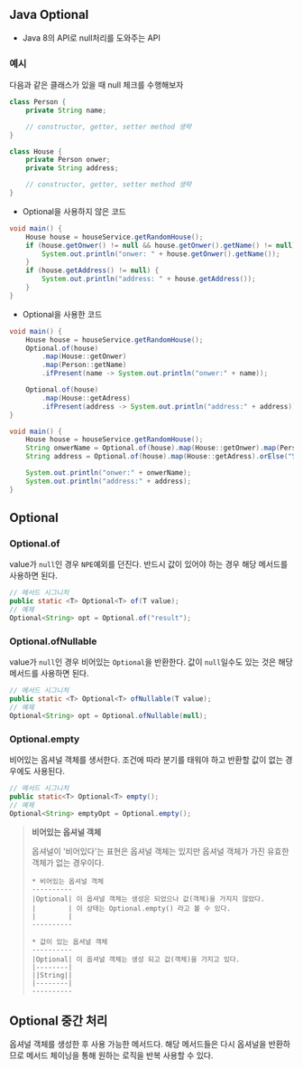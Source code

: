## Java Optional

- Java 8의 API로 null처리를 도와주는 API



### 예시

다음과 같은 클래스가 있을 때 null 체크를 수행해보자

```java
class Person {
	private String name;

	// constructor, getter, setter method 생략
}

class House {
	private Person onwer;
	private String address;

	// constructor, getter, setter method 생략
}
```

- Optional을 사용하지 않은 코드

```java
void main() {
	House house = houseService.getRandomHouse();
	if (house.getOnwer() != null && house.getOnwer().getName() != null) {
		System.out.println("onwer: " + house.getOnwer().getName());
	}
	if (house.getAddress() != null) {
		System.out.println("address: " + house.getAddress());
	}
}
```

- Optional을 사용한 코드

```java
void main() {
	House house = houseService.getRandomHouse();
	Optional.of(house)
        .map(House::getOnwer)
        .map(Person::getName)
        .ifPresent(name -> System.out.println("onwer:" + name));

	Optional.of(house)
        .map(House::getAdress)
        .ifPresent(address -> System.out.println("address:" + address));
}
```

```java
void main() {
	House house = houseService.getRandomHouse();
	String onwerName = Optional.of(house).map(House::getOnwer).map(Person::getName).orElse("없음");
	String address = Optional.of(house).map(House::getAdress).orElse("발급 되지 않음");

	System.out.println("onwer:" + onwerName);
	System.out.println("address:" + address);
}
```



## Optional

### Optional.of

value가 `null`인 경우 `NPE`예외를 던진다. 반드시 값이 있어야 하는 경우 해당 메서드를 사용하면 된다.

```java
// 메서드 시그니처
public static <T> Optional<T> of(T value);
// 예제
Optional<String> opt = Optional.of("result");
```

### Optional.ofNullable

value가 `null`인 경우 비어있는 `Optional`을 반환한다. 값이 `null`일수도 있는 것은 해당 메서드를 사용하면 된다.

```java
// 메서드 시그니처
public static <T> Optional<T> ofNullable(T value);
// 예제
Optional<String> opt = Optional.ofNullable(null);
```

### Optional.empty

비어있는 옵셔널 객체를 생서한다. 조건에 따라 분기를 태워야 하고 반환할 값이 없는 경우에도 사용된다.

```java
// 메서드 시그니처
public static<T> Optional<T> empty();
// 예제
Optional<String> emptyOpt = Optional.empty();
```

> **비어있는 옵셔널 객체**
>
> 옵셔널이 '비어있다'는 표현은 옵셔널 객체는 있지만 옵셔널 객체가 가진 유효한 객체가 없는 경우이다.
>
> ```
> * 비어있는 옵셔널 객체
> ----------
> |Optional| 이 옵셔널 객체는 생성은 되었으나 값(객체)을 가지지 않았다.
> |        | 이 상태는 Optional.empty() 라고 볼 수 있다.
> |        |
> ----------
> 
> * 값이 있는 옵셔널 객체
> ----------
> |Optional| 이 옵셔널 객체는 생성 되고 값(객체)을 가지고 있다.
> |--------|
> ||String||
> |--------|
> ----------
> ```



## Optional 중간 처리

옵셔널 객체를 생성한 후 사용 가능한 메서드다. 해당 메서드들은 다시 옵셔널을 반환하므로 메서드 체이닝을 통해 원하는 로직을 반복 사용할 수 있다.